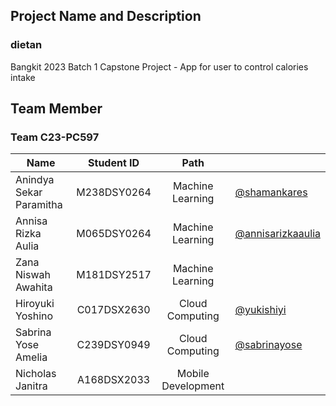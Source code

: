 ## Project Name and Description
### dietan
Bangkit 2023 Batch 1 Capstone Project - App for user to control calories intake


## Team Member
### Team C23-PC597

| Name        | Student ID     | Path  |       |
| ------------- |:-------------:|:-----:|-----|
| Anindya Sekar Paramitha | M238DSY0264 | Machine Learning | [@shamankares](https://github.com/shamankares) |
| Annisa Rizka Aulia | M065DSY0264 | Machine Learning | [@annisarizkaaulia](https://github.com/annisarizkaaulia) |
| Zana Niswah Awahita | M181DSY2517 | Machine Learning |   |
| Hiroyuki Yoshino | C017DSX2630 | Cloud Computing | [@yukishiyi](https://github.com/yukishiyi) |
| Sabrina Yose Amelia | C239DSY0949 | Cloud Computing | [@sabrinayose](https://github.com/sabrinayose) |
| Nicholas Janitra | A168DSX2033 | Mobile Development |    |

